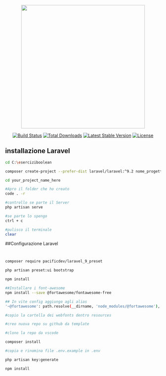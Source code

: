 <p align="center"><a href="https://laravel.com" target="_blank"><img src="https://raw.githubusercontent.com/laravel/art/master/logo-lockup/5%20SVG/2%20CMYK/1%20Full%20Color/laravel-logolockup-cmyk-red.svg" width="400"></a></p>

<p align="center">
<a href="https://travis-ci.org/laravel/framework"><img src="https://travis-ci.org/laravel/framework.svg" alt="Build Status"></a>
<a href="https://packagist.org/packages/laravel/framework"><img src="https://img.shields.io/packagist/dt/laravel/framework" alt="Total Downloads"></a>
<a href="https://packagist.org/packages/laravel/framework"><img src="https://img.shields.io/packagist/v/laravel/framework" alt="Latest Stable Version"></a>
<a href="https://packagist.org/packages/laravel/framework"><img src="https://img.shields.io/packagist/l/laravel/framework" alt="License"></a>
</p>

## installazione Laravel

``` bash
cd C:\eserciziboolean

composer create-project --prefer-dist laravel/laravel:^9.2 nome_progetto

cd your_project_name_here

#Apro il folder che ho creato
code . -r

#controllo se parte il Server
php artisan serve

#se parte lo spengo
ctrl + c

#pulisco il terminale
clear
```

##Configurazione Laravel

``` bash


composer require pacificdev/laravel_9_preset

php artisan preset:ui bootstrap

npm install

##Installare i font-awesome
npm install --save @fortawesome/fontawesome-free

## In vite config aggiungo agli alias
'~@fortawesome': path.resolve(__dirname, 'node_modules/@fortawesome'),

#copio la cartella dei webfonts dentro resources

#creo nuova repo su github da template

#clono la repo da vscode 

composer install

#copia e rinomina file .env.example in .env

php artisan key:generate

npm install
```